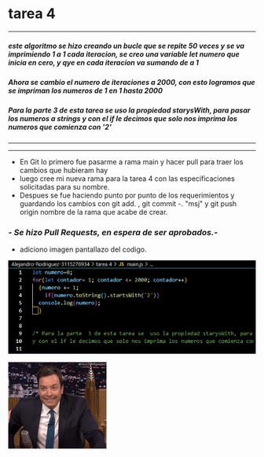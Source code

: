 # tarea 4
----
#####  este algoritmo se hizo creando un bucle que se repite 50 veces y se va imprimiendo 1 a 1 cada iteracion, se creo una variable let numero que inicia en cero, y qye en cada iteracion va sumando de a 1 

##### Ahora se cambio el numero de iteraciones a 2000, con esto logramos que se impriman los numeros de 1 en 1 hasta 2000

##### Para la parte  3 de esta tarea se  uso la propiedad starysWith, para pasar los numeros a strings y con el if le decimos que solo nos imprima los numeros que comienza con '2'
_______
-------
* En Git lo primero fue pasarme a rama main y hacer pull para traer los cambios que hubieram hay
* luego cree mi nueva rama para la tarea 4 con las especificaciones solicitadas para su nombre.
* Despues se fue haciendo punto por punto de los requerimientos y guardando los cambios con git add. , git commit -. "msj" y git push origin nombre de la rama que acabe de crear.

### *- Se hizo Pull Requests, en  espera de ser **aprobados**.*-

* adiciono imagen pantallazo del codigo.

![imagen-con-mi-codigo](img.png)

![Congratuletions!!!!!](img2.gif)